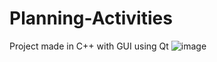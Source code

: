 ﻿# Planning-Activities

Project made in C++ with GUI using Qt
![image](https://github.com/user-attachments/assets/cebf2a81-a1c1-4a19-8725-f10a82c982d5)
